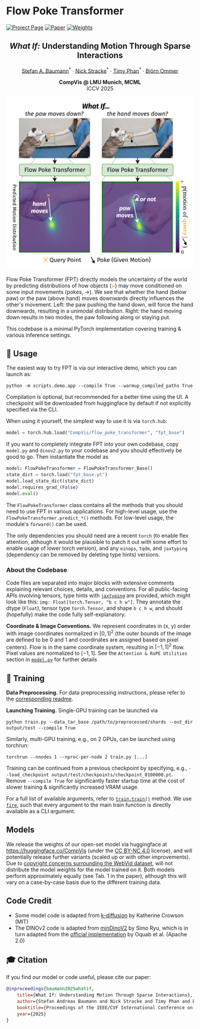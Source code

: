 # Flow Poke Transformer
[![Project Page](https://img.shields.io/badge/Project-Page-blue)](https://compvis.github.io/flow-poke-transformer/)
[![Paper](https://img.shields.io/badge/arXiv-paper-b31b1b)](https://arxiv.org/abs/2510.12777)
[![Weights](https://img.shields.io/badge/HuggingFace-Weights-orange)](https://huggingface.co/CompVis/flow-poke-transformer)
<h2 align="center"><i>What If:</i> Understanding Motion Through Sparse Interactions</h2>
<div align="center"> 
  <a href="https://stefan-baumann.eu/" target="_blank">Stefan A. Baumann</a><sup>*</sup> · 
  <a href="https://nickstracke.dev/" target="_blank">Nick Stracke</a><sup>*</sup> · 
  <a href="" target="_blank">Timy Phan</a><sup>*</sup> · 
  <a href="https://ommer-lab.com/people/ommer/" target="_blank">Björn Ommer</a>
</div>
<p align="center"> 
  <b>CompVis @ LMU Munich, MCML</b><br/>ICCV 2025
</p>

![FPT predicts distributions of potential motion for sparse points](docs/static/images/teaser_fig.png)

Flow Poke Transformer (FPT) directly models the uncertainty of the world by predicting distributions of how objects (<span style="color:#ff7f0e">×</span>) may move conditioned on some input movements (pokes, →). We see that whether the hand (below paw) or the paw (above hand) moves downwards directly influences the other's movement. Left: the paw pushing the hand down, will force the hand downwards, resulting in a unimodal distribution. Right: the hand moving down results in two modes, the paw following along or staying put.

This codebase is a minimal PyTorch implementation covering training & various inference settings.

## 🚀 Usage
The easiest way to try FPT is via our interactive demo, which you can launch as:
```shell
python -m scripts.demo.app --compile True --warmup_compiled_paths True
```
Compilation is optional, but recommended for a better time using the UI. A checkpoint will be downloaded from huggingface by default if not explicitly specified via the CLI.

When using it yourself, the simplest way to use it is via `torch.hub`:
```python
model = torch.hub.load("CompVis/flow_poke_transformer", "fpt_base")
```

If you want to completely integrate FPT into your own codebase, copy `model.py` and `dinov2.py` to your codebase and you should effectively be good to go. Then instantiate the model as
```python
model: FlowPokeTransformer = FlowPokeTransformer_Base()
state_dict = torch.load("fpt_base.pt")
model.load_state_dict(state_dict)
model.requires_grad_(False)
model.eval()
```

The `FlowPokeTransformer` class contains all the methods that you should need to use FPT in various applications. For high-level usage, use the `FlowPokeTransformer.predict_*()` methods. For low-level usage, the module's `forward()` can be used.

The only dependencies you should need are a recent `torch` (to enable flex attention, although it would be plausible to patch it out with some effort to enable usage of lower torch version), and any `einops`, `tqdm`, and `jaxtyping` (dependency can be removed by deleting type hints) versions.

### About the Codebase
Code files are separated into major blocks with extensive comments explaining relevant choices, details, and conventions.
For all public-facing APIs involving tensors, type hints with [`jaxtyping`](https://github.com/patrick-kidger/jaxtyping) are provided, which might look like this: `img: Float[torch.Tensor, "b c h w"]`. They annotate the dtype (`Float`), tensor type `torch.Tensor`, and shape `b c h w`, and should (hopefully) make the code fully self-explanatory.

**Coordinate & Image Conventions.**
We represent coordinates in (x, y) order with image coordinates normalized in $[0, 1]^2$ (the outer bounds of the image are defined to be 0 and 1 and coordinates are assigned based on pixel centers).
Flow is in the same coordinate system, resulting in $[-1, 1]^2$ flow.
Pixel values are normalized to $[-1, 1]$.
See the `Attention & RoPE Utilities` section in [`model.py`](flow_poke/model.py) for further details


## 🔧 Training

**Data Preprocessing.**
For data preprocessing instructions, please refer to the [corresponding readme](scripts/data/README.md).

**Launching Training.**
Single-GPU training can be launched via
```shell
python train.py --data_tar_base /path/to/preprocessed/shards --out_dir output/test --compile True
```
Similarly, multi-GPU training, e.g., on 2 GPUs, can be launched using torchrun:
```shell
torchrun --nnodes 1 --nproc-per-node 2 train.py [...]
```
Training can be continued from a previous checkpoint by specifying, e.g., `--load_checkpoint output/test/checkpoints/checkpoint_0100000.pt`.
Remove `--compile True` for significantly faster startup time at the cost of slower training & significantly increased VRAM usage.

For a full list of available arguments, refer to [`train.train()`](train.py) method. We use [`fire`](https://github.com/google/python-fire), such that every argument to the main train function is directly available as a CLI argument.

## Models
We release the weights of our open-set model via huggingface at https://huggingface.co/CompVis (under the [CC BY-NC 4.0](https://creativecommons.org/licenses/by-nc/4.0/deed.en) license), and will potentially release further variants (scaled up or with other improvements).
Due to [copyright concerns surrounding the WebVid dataset](https://github.com/m-bain/webvid?tab=readme-ov-file#dataset-no-longer-available-but-you-can-still-use-it-for-internal-non-commerical-purposes), will not distribute the model weights for the model trained on it. Both models perform approximately equally (see Tab. 1 in the paper), although this will vary on a case-by-case basis due to the different training data.

## Code Credit
- Some model code is adapted from [k-diffusion](https://github.com/crowsonkb/k-diffusion) by Katherine Crowson (MIT)
- The DINOv2 code is adapted from [minDinoV2](https://github.com/cloneofsimo/minDinoV2) by Simo Ryu, which is in turn adapted from the [official implementation](https://github.com/facebookresearch/dinov2/) by Oquab et al. (Apache 2.0)

## 🎓 Citation
If you find our model or code useful, please cite our paper:
```bibtex
@inproceedings{baumann2025whatif,
    title={What If: Understanding Motion Through Sparse Interactions}, 
    author={Stefan Andreas Baumann and Nick Stracke and Timy Phan and Bj{\"o}rn Ommer},
    booktitle={Proceedings of the IEEE/CVF International Conference on Computer Vision (ICCV)},
    year={2025}
}
```
